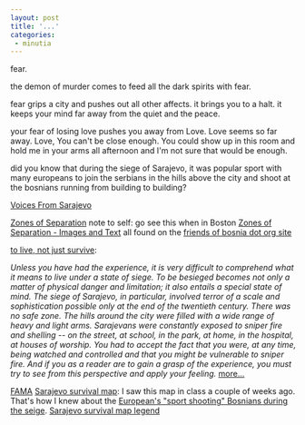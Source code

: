 ```yaml
---
layout: post
title: '...'
categories:
 - minutia
---
```


fear.

the demon of murder comes to feed all the dark spirits with fear. 

fear grips a city and pushes out all other affects. it brings you to a halt. it keeps your mind far away from the quiet and the peace. 

your fear of losing love pushes you away from Love. Love seems so far away. Love, You can't be close enough. You could show up in this room and hold me in your arms all afternoon and I'm not sure that would be enough. 

did you know that during the siege of Sarajevo, it was popular sport with many europeans to join the serbians in the hills above the city and shoot at the bosnians running from building to building? 

<a href="http://www.applicom.com/twibih/voices.html">Voices From Sarajevo</a>

<a href="http://www.friendsofbosnia.org/zones/exhibit/exhibit.htm">Zones of Separation</a> note to self: go see this when in Boston
<a href="http://www.friendsofbosnia.org/zones/images/Images_inx.htm">Zones of Separation - Images and Text</a>
all found on the <a href="http://www.friendsofbosnia.org/">friends of bosnia dot org site</a>

<a href="http://www.honco.net/archive/990403.html">to live, not just survive</a>:

<i>Unless you have had the experience, it is very difficult to comprehend what it means to live under a state of siege. To be besieged becomes not only a matter of physical danger and limitation; it also entails a special state of mind. The siege of Sarajevo, in particular, involved terror of a scale and sophistication possible only at the end of the twentieth century. There was no safe zone. The hills around the city were filled with a wide range of heavy and light arms. Sarajevans were constantly exposed to sniper fire and shelling -- on the street, at school, in the park, at home, in the hospital, at houses of worship. You had to accept the fact that you were, at any time, being watched and controlled and that you might be vulnerable to sniper fire. And if you as a reader are to gain a grasp of the experience, you must try to see from this perspective and apply your feeling.</i> <a href="http://www.honco.net/archive/990403.html">more...</a>

<a href="http://www.famainternational.com/">FAMA</a>
<a href="http://www.famainternational.com/map/mapgrid-f.htm">Sarajevo survival map</a>: I saw this map in class a couple of weeks ago. That's how I knew about the <a href="http://www.famainternational.com/map/snipers.htm">European's "sport shooting" Bosnians during the seige</a>.
<a href="http://www.famainternational.com/map/legend-f.htm">Sarajevo survival map legend</a>

